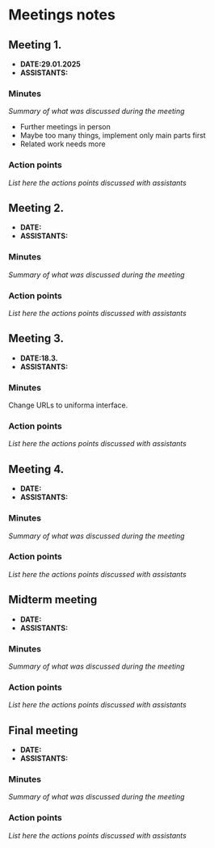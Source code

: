# Meetings notes

## Meeting 1.
* **DATE:29.01.2025**
* **ASSISTANTS:**

### Minutes
*Summary of what was discussed during the meeting*
- Further meetings in person
- Maybe too many things, implement only main parts first
- Related work needs more

### Action points
*List here the actions points discussed with assistants*




## Meeting 2.
* **DATE:**
* **ASSISTANTS:**

### Minutes
*Summary of what was discussed during the meeting*

### Action points
*List here the actions points discussed with assistants*




## Meeting 3.
* **DATE:18.3.**
* **ASSISTANTS:**

### Minutes
Change URLs to uniforma interface.

### Action points
*List here the actions points discussed with assistants*




## Meeting 4.
* **DATE:**
* **ASSISTANTS:**

### Minutes
*Summary of what was discussed during the meeting*

### Action points
*List here the actions points discussed with assistants*




## Midterm meeting
* **DATE:**
* **ASSISTANTS:**

### Minutes
*Summary of what was discussed during the meeting*

### Action points
*List here the actions points discussed with assistants*




## Final meeting
* **DATE:**
* **ASSISTANTS:**

### Minutes
*Summary of what was discussed during the meeting*

### Action points
*List here the actions points discussed with assistants*




